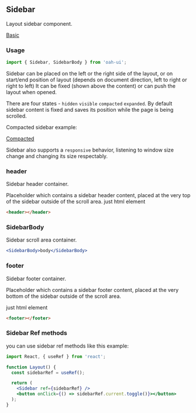 ## Sidebar

Layout sidebar component.

[Basic](demo://Basic.tsx)

### Usage

```js
import { Sidebar, SidebarBody } from 'oah-ui';
```

Sidebar can be placed on the left or the right side of the layout, or on start/end position of layout (depends on document direction, left to right or right to left) It can be fixed (shown above the content) or can push the layout when opened.

There are four states - `hidden` `visible` `compacted` `expanded`. By default sidebar content is fixed and saves its position while the page is being scrolled.

Compacted sidebar example:

[Compacted](demo://Compacted.tsx)

Sidebar also supports a `responsive` behavior, listening to window size change and changing its size respectably.

### header

Sidebar header container.

Placeholder which contains a sidebar header content, placed at the very top of the sidebar outside of the scroll area.
just html element

```html
<header></header>
```

### SidebarBody

Sidebar scroll area container.

```jsx
<SidebarBody>body</SidebarBody>
```

### footer

Sidebar footer container.

Placeholder which contains a sidebar footer content, placed at the very bottom of the sidebar outside of the scroll area.

just html element

```html
<footer></footer>
```

### Sidebar Ref methods

you can use sidebar ref methods like this example:

```jsx
import React, { useRef } from 'react';

function Layout() {
  const sidebarRef = useRef();

  return (
    <Sidebar ref={sidebarRef} />
    <button onClick={() => sidebarRef.current.toggle()}></button>
  );
}
```
